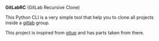 **GitLabRC** (GitLab Recursive Clone)

This Python CLI is a very simple tool that help you to clone all projects inside a [gitlab](http://www.gitlab.com) group.

This project is inspired from [gitup](https://github.com/ezbz/gitlabber) and has parts taken from there.
